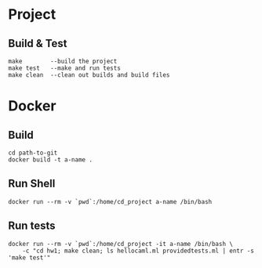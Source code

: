 # Project
## Build & Test
```
make        --build the project
make test   --make and run tests
make clean  --clean out builds and build files
```

# Docker
## Build 
```
cd path-to-git
docker build -t a-name .
```

## Run Shell
```
docker run --rm -v `pwd`:/home/cd_project a-name /bin/bash
```

## Run tests
```
docker run --rm -v `pwd`:/home/cd_project -it a-name /bin/bash \
    -c "cd hw1; make clean; ls hellocaml.ml providedtests.ml | entr -s 'make test'"
```